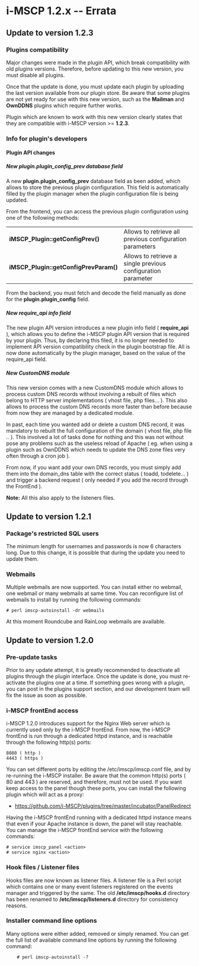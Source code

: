 # i-MSCP 1.2.x -- Errata

## Update to version 1.2.3

### Plugins compatibility

Major changes were made in the plugin API, which break compatibility with old plugins versions. Therefore, before
updating to this new version, you must disable all plugins.

Once that the update is done, you must update each plugin by uploading the last version available from our plugin store.
Be aware that some plugins are not yet ready for use with this new version, such as the **Mailman** and **OwnDDNS**
plugins which require further works.

Plugin which are known to work with this new version clearly states that they are compatible with i-MSCP version >=
**1.2.3**.

### Info for plugin's developers

#### Plugin API changes

##### New plugin.plugin_config_prev database field

A new **plugin.plugin_config_prev** database field as been added, which allows to store the previous plugin configuration.
This field is automatically filled by the plugin manager when the plugin configuration file is being updated.

From the frontend, you can access the previous plugin configuration using one of the following methods:

<table>
	<tr>
		<td>
			<strong>iMSCP_Plugin::getConfigPrev()</strong>
 		</td>
 		<td>
 			Allows to retrieve all previous configuration parameters
 		</td>
 	</tr>
 	<tr>
 		<td>
			<strong>iMSCP_Plugin::getConfigPrevParam()</strong>
		</td>
		<td>
			Allows to retrieve a single previous configuration parameter
		</td>
	</tr>
</table>

From the backend, you must fetch and decode the field manually as done for the **plugin.plugin_config** field.

##### New require_api info field

The new plugin API version introduces a new plugin info field ( **require_api** ), which allows you to define the i-MSCP
plugin API version that is required by your plugin. Thus, by declaring this filed, it is no longer needed to implement
API version compatibility check in the plugin bootstrap file. All is now done automatically by the plugin manager, based
on the value of the require_api field.

##### New CustomDNS module

This new version comes with a new CustomDNS module which allows to process custom DNS records without involving a
rebuilt of files which belong to HTTP server implementations ( vhost file, php files... ). This also allows to process
the custom DNS records more faster than before because from now they are managed by a dedicated module.

In past, each time you wanted add or delete a custom DNS record, it was mandatory to rebuilt the full configuration of
the domain ( vhost file, php file .. ). This involved a lot of tasks done for nothing and this was not without pose any
problems such as the useless reload of Apache ( eg. when using a plugin such as OwnDDNS which needs to update the DNS
zone files very often through a cron job ).

From now, if you want add your own DNS records, you must simply add them into the domain_dns table with the correct
status ( toadd, todelete... ) and trigger a backend request ( only needed if you add the record through the FrontEnd ).

**Note:** All this also apply to the listeners files.

## Update to version 1.2.1

### Package's restricted SQL users

The minimum length for usernames and passwords is now 6 characters long. Due to this change, it is possible that during
the update you need to update them.

### Webmails

Multiple webmails are now supported. You can install either no webmail, one webmail or many webmails at same time. You
can reconfigure list of webmails to install by running the following commands:

```shell
# perl imscp-autoinstall -dr webmails
```

At this moment Roundcube and RainLoop webmails are available.

## Update to version 1.2.0

### Pre-update tasks
 
Prior to any update attempt, it is greatly recommended to deactivate all plugins through the plugin interface. Once the
update is done, you must re-activate the plugins one at a time. If something goes wrong with a plugin, you can post in
the plugins support section, and our development team will fix the issue as soon as possible.
 
### i-MSCP frontEnd access
 
i-MSCP 1.2.0 introduces support for the Nginx Web server which is currently used only by the i-MSCP frontEnd. From now,
the i-MSCP frontEnd is run through a dedicated httpd instance, and is reachable through the following http(s) ports:

```
8080 ( http )
4443 ( https )
```

You can set different ports by editing the /etc/imscp/imscp.conf file, and by re-running the i-MSCP installer. Be aware
that the common http(s) ports ( 80 and 443 ) are reserved, and therefore, must not be used. If you want keep access to
the panel though these ports, you can install the following plugin which will act as a proxy:

* https://github.com/i-MSCP/plugins/tree/master/incubator/PanelRedirect
 
Having the i-MSCP frontEnd running with a dedicated httpd instance means that even if your Apache instance is down, the
panel will stay reachable. You can manage the i-MSCP frontEnd service with the following commands:

```shell
# service imscp_panel <action>
# service nginx <action>
```

### Hook files / Listener files
 
Hooks files are now known as listener files. A listener file is a Perl script which contains one or many event listeners
registered on the events manager and triggered by the same. The old **/etc/imscp/hooks.d** directory has been renamed to
**/etc/imscp/listeners.d** directory for consistency reasons.
 
### Installer command line options
 
Many options were either added, removed or simply renamed. You can get the full list of available command line options
by running the following command:

```shell
	# perl imscp-autoinstall -?
```
